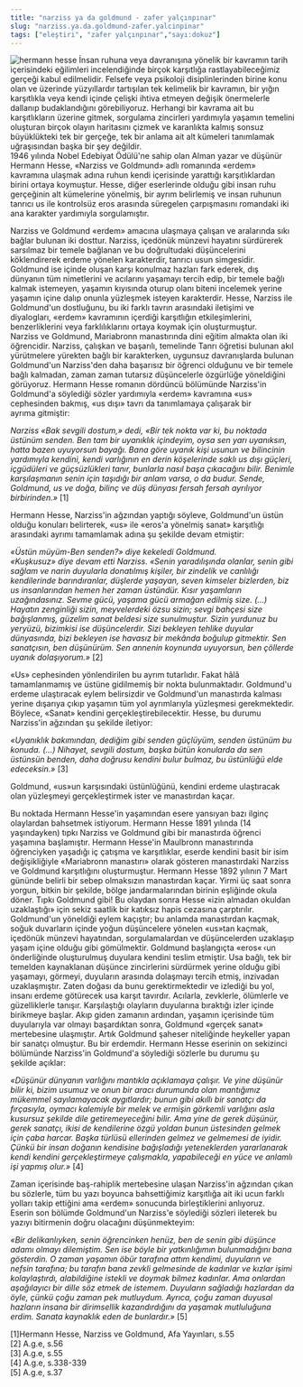 ```yaml
---
title: "narziss ya da goldmund - zafer yalçınpınar"
slug: "narziss.ya.da.goldmund-zafer.yalcinpinar"
tags: ["eleştiri", "zafer yalçınpınar","sayı:dokuz"]
---
```


![hermann hesse](/img/9.24.jpg)
İnsan ruhuna veya davranışına
yönelik bir kavramın tarih içerisindeki eğilimleri incelendiğinde birçok
karşıtlığa rastlayabileceğimiz gerçeği kabul edilmelidir. Felsefe veya
psikoloji disiplinlerinden birine konu olan ve üzerinde yüzyıllardır
tartışılan tek kelimelik bir kavramın, bir yığın karşıtlıkla veya kendi
içinde çelişki ihtiva etmeyen değişik önermelerle dallanıp
budaklandığını görebiliyoruz. Herhangi bir kavrama ait bu karşıtlıkların
üzerine gitmek, sorgulama zincirleri yardımıyla yaşamın temelini
oluşturan birçok olayın haritasını çizmek ve karanlıkta kalmış sonsuz
büyüklükteki tek bir gerçeğe, tek bir anlama ait alt kümeleri tanımlamak
uğraşısından başka bir şey değildir.\
1946 yılında Nobel Edebiyat Ödülü'ne sahip olan Alman yazar ve düşünür
Hermann Hesse, «Narziss ve Goldmund» adlı romanında «erdem» kavramına
ulaşmak adına ruhun kendi içerisinde yarattığı karşıtlıklardan birini
ortaya koymuştur. Hesse, diğer eserlerinde olduğu gibi insan ruhu
gerçeğinin alt kümelerine yönelmiş, bir ayrım belirlemiş ve insan
ruhunun tanrıcı us ile kontrolsüz eros arasında süregelen çarpışmasını
romandaki iki ana karakter yardımıyla sorgulamıştır.

Narziss ve Goldmund «erdem» amacına ulaşmaya çalışan ve aralarında sıkı
bağlar bulunan iki dosttur. Narziss, içedönük münzevi hayatını
sürdürerek sarsılmaz bir temele bağlanan ve bu doğrultudaki
düşüncelerini köklendirerek erdeme yönelen karakterdir, tanrıcı usun
simgesidir. Goldmund ise içinde oluşan karşı konulmaz hazları fark
ederek, dış dünyanın tüm nimetlerini ve acılarını yaşamayı tercih edip,
bir temele bağlı kalmak istemeyen, yaşamın kıyısında oturup olanı biteni
incelemek yerine yaşamın içine dalıp onunla yüzleşmek isteyen
karakterdir. Hesse, Narziss ile Goldmund'un dostluğunu, bu iki farklı
tavrın arasındaki iletişimi ve diyalogları, «erdem» kavramının içerdiği
karşıtlığın etkileşimlerini, benzerliklerini veya farklılıklarını ortaya
koymak için oluşturmuştur.\
Narziss ve Goldmund, Mariabronn manastırında dini eğitim almakta olan
iki öğrencidir. Narziss, çalışkan ve başarılı, temelinde Tanrı öğretisi
bulunan akıl yürütmelere yürekten bağlı bir karakterken, uygunsuz
davranışlarda bulunan Goldmund'un Narziss'den daha başarısız bir öğrenci
olduğunu ve bir temele bağlı kalmadan, zaman zaman tutarsız düşüncelerle
özgürlüğe yöneldiğini görüyoruz. Hermann Hesse romanın dördüncü
bölümünde Narziss'in Goldmund'a söylediği sözler yardımıyla «erdem»
kavramına «us» cephesinden bakmış, «us dışı» tavrı da tanımlamaya
çalışarak bir ayrıma gitmiştir:

*Narziss «Bak sevgili dostum,» dedi, «Bir tek nokta var ki, bu noktada
üstünüm senden. Ben tam bir uyanıklık içindeyim, oysa sen yarı
uyanıksın, hatta bazen uyuyorsun bayağı. Bana göre uyanık kişi usunun ve
bilincinin yardımıyla kendini, kendi varlığının en derin köşelerinde
saklı us dışı güçleri, içgüdüleri ve güçsüzlükleri tanır, bunlarla nasıl
başa çıkacağını bilir. Benimle karşılaşmanın senin için taşıdığı bir
anlam varsa, o da budur. Sende, Goldmund, us ve doğa, bilinç ve düş
dünyası fersah fersah ayrılıyor birbirinden.»* \[1\]

Hermann Hesse, Narziss'in ağzından yaptığı söyleve, Goldmund'un üstün
olduğu konuları belirterek, «us» ile «eros'a yönelmiş sanat» karşıtlığı
arasındaki ayrımı tamamlamak adına şu şekilde devam etmiştir:

*«Üstün müyüm-Ben senden?» diye kekeledi Goldmund.\
«Kuşkusuz» diye devam etti Narziss. «Senin yaradılışında olanlar, senin
gibi sağlam ve narin duyularla donatılmış kişiler, bir zindelik ve
canlılığı kendilerinde barındıranlar, düşlerde yaşayan, seven kimseler
bizlerden, biz us insanlarından hemen her zaman üstündür. Kısır
yaşamların uzağındasınız. Sevme gücü, yaşama gücü armağan edilmiş size.
(...) Hayatın zenginliği sizin, meyvelerdeki özsu sizin; sevgi bahçesi
size bağışlanmış, güzelim sanat beldesi size sunulmuştur. Sizin yurdunuz
bu yeryüzü, bizimkisi ise düşüncelerdir. Sizi bekleyen tehlike duyular
dünyasında, bizi bekleyen ise havasız bir mekânda boğulup gitmektir. Sen
sanatçısın, ben düşünürüm. Sen annenin koynunda uyuyorsun, ben çöllerde
uyanık dolaşıyorum.»* \[2\]

«Us» cephesinden yönlendirilen bu ayrım tutarlıdır. Fakat hâlâ
tamamlanmamış ve üstüne gidilmemiş bir nokta bulunmaktadır. Goldmund'u
erdeme ulaştıracak eylem belirsizdir ve Goldmund'un manastırda kalması
yerine dışarıya çıkıp yaşamın tüm yol ayrımlarıyla yüzleşmesi
gerekmektedir. Böylece, «Sanat» kendini gerçekleştirebilecektir. Hesse,
bu durumu Narziss'in ağzından şu şekilde iletiyor:

*«Uyanıklık bakımından, dediğim gibi senden güçlüyüm, senden üstünüm bu
konuda. (...) Nihayet, sevgili dostum, başka bütün konularda da sen
üstünsün benden, daha doğrusu kendini bulur bulmaz, bu üstünlüğü elde
edeceksin.»* \[3\]

Goldmund, «us»un karşısındaki üstünlüğünü, kendini erdeme ulaştıracak
olan yüzleşmeyi gerçekleştirmek ister ve manastırdan kaçar.

Bu noktada Hermann Hesse'in yaşamından esere yansıyan bazı ilginç
olaylardan bahsetmek istiyorum. Hermann Hesse 1891 yılında (14
yaşındayken) tıpkı Narziss ve Goldmund gibi bir manastırda öğrenci
yaşamına başlamıştır. Hermann Hesse'in Maulbronn manastırında
öğrenciyken yaşadığı iç çatışma ve karşıtlıklar, eserde kendini basit
bir isim değişikliğiyle «Mariabronn manastırı» olarak gösteren
manastırdaki Narziss ve Goldmund karşıtlığını oluşturmuştur. Hermann
Hesse 1892 yılının 7 Mart gününde belirli bir sebep olmaksızın
manastırdan kaçar. Yirmi üç saat sonra yorgun, bitkin bir şekilde, bölge
jandarmalarından birinin eşliğinde okula döner. Tıpkı Goldmund gibi! Bu
olaydan sonra Hesse «izin almadan okuldan uzaklaştığı» için sekiz
saatlik bir katıksız hapis cezasına çarptırılır.\
Goldmund'un yöneldiği eylem kaçıştır; bu anlamda manastırdan kaçmak,
soğuk duvarların içinde yoğun düşüncelere yönelen «us»tan kaçmak,
içedönük münzevi hayatından, sorgulamalardan ve düşüncelerden uzaklaşıp
yaşam içine olduğu gibi gömülmektir. Goldmund başlangıçta «eros« ‹un
önderliğinde oluşturulmuş duyulara kendini teslim etmiştir. Usa bağlı,
tek bir temelden kaynaklanan düşünce zincirlerini sürdürmek yerine
olduğu gibi yaşamayı, görmeyi, duyuların arasında dolaşmayı tercih
etmiş, inzivadan uzaklaşmıştır. Zaten doğası da bunu gerektirmektedir ve
izlediği bu yol, insanı erdeme götürecek usa karşıt tavırdır. Acılarla,
zevklerle, ölümlerle ve güzelliklerle tanışır. Karşılaştığı olayların
duyularına bıraktığı izler içinde birikmeye başlar. Akıp giden zamanın
ardından, yaşamın içerisinde tüm duyularıyla var olmayı başardıktan
sonra, Goldmund «gerçek sanat» mertebesine ulaşmıştır. Artık Goldmund
şaheser niteliğinde heykeller yapan bir sanatçı olmuştur. Bu bir
erdemdir. Hermann Hesse eserinin on sekizinci bölümünde Narziss'in
Goldmund'a söylediği sözlerle bu durumu şu şekilde açıklar:

*«Düşünür dünyanın varlığını mantıkla açıklamaya çalışır. Ve yine
düşünür bilir ki, bizim usumuz ve onun bir aracı durumunda olan
mantığımız mükemmel sayılamayacak aygıtlardır; bunun gibi akıllı bir
sanatçı da fırçasıyla, oymacı kalemiyle bir melek ve ermişin görkemli
varlığını asla kusursuz şekilde dile getiremeyeceğini bilir. Ama yine de
gerek düşünür, gerek sanatçı, ikisi de kendilerine özgü yoldan bunun
üstesinden gelmek için çaba harcar. Başka türlüsü ellerinden gelmez ve
gelmemesi de iyidir. Çünkü bir insan doğanın kendisine bağışladığı
yeteneklerden yararlanarak kendi kendini gerçekleştirmeye çalışmakla,
yapabileceği en yüce ve anlamlı işi yapmış olur.»* \[4\]

Zaman içerisinde baş-rahiplik mertebesine ulaşan Narziss'in ağzından
çıkan bu sözlerle, tüm bu yazı boyunca bahsettiğimiz karşıtlığa ait iki
ucun farklı yolları takip ettiğini ama «erdem» sonucunda birleştiklerini
anlıyoruz.\
Eserin son bölümde Goldmund'un Narziss'e söylediği sözleri ileterek bu
yazıyı bitirmenin doğru olacağını düşünmekteyim:

*«Bir delikanlıyken, senin öğrencinken henüz, ben de senin gibi düşünce
adamı olmayı dilemiştim. Sen ise böyle bir yatkınlığımın bulunmadığını
bana gösterdin. O zaman yaşamın öbür tarafına attım kendimi, duyuların
ve nefsin tarafına; bu tarafın bana zevkli gelmesinde de kadınlar ve
kızlar işimi kolaylaştırdı, alabildiğine istekli ve doymak bilmez
kadınlar. Ama onlardan aşağılayıcı bir dille söz etmek de istemem.
Duyuların sağladığı hazlardan da öyle, çünkü çoğu zaman pek mutluydum.
Ayrıca, çoğu zaman duyusal hazların insana bir dirimsellik
kazandırdığını da yaşamak mutluluğuna erdim. Sanata kaynaklık eden de
bunlardır.»* \[5\]

\[1\]Hermann Hesse, Narziss ve Goldmund, Afa Yayınları,
s.55\
\[2\] A.g.e, s.56\
\[3\] A.g.e, s.55\
\[4\] A.g.e, s.338-339\
\[5\] A.g.e, s.37

